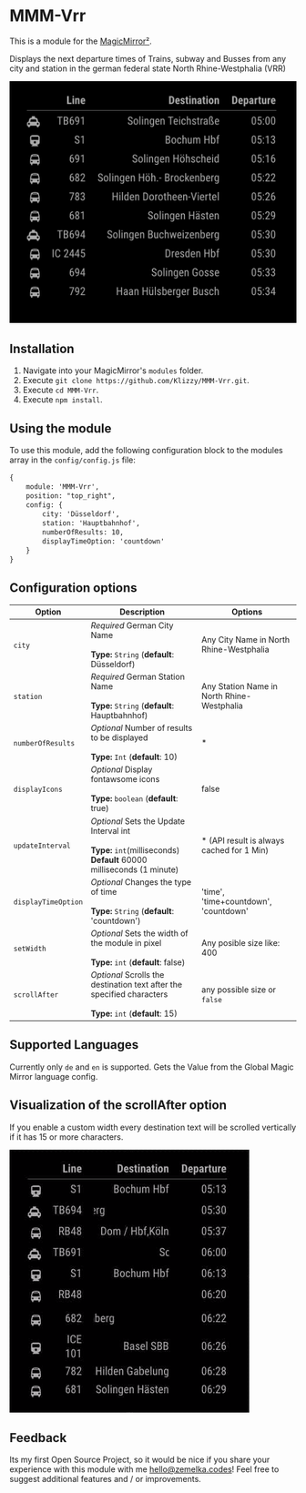 # MMM-Vrr

This is a module for the [MagicMirror²](https://github.com/MichMich/MagicMirror/).

Displays the next departure times of Trains, subway and Busses from any city and station in the german federal state North Rhine-Westphalia (VRR)

![English](screen-v3.png)

## Installation

1. Navigate into your MagicMirror's `modules` folder.
1. Execute `git clone https://github.com/Klizzy/MMM-Vrr.git`.
1. Execute `cd MMM-Vrr`.
1. Execute `npm install`.

## Using the module

To use this module, add the following configuration block to the modules array in the `config/config.js` file:
```
{
    module: 'MMM-Vrr',
    position: "top_right",
    config: {
        city: 'Düsseldorf',
        station: 'Hauptbahnhof',
        numberOfResults: 10,
        displayTimeOption: 'countdown'
    }
}  
```
## Configuration options

| Option           | Description | Options |
|----------------- |---|---
| `city`           | *Required* German City Name <br><br>**Type:** `String` (**default**: Düsseldorf) | Any City Name in North Rhine-Westphalia
| `station`        | *Required* German Station Name <br><br>**Type:** `String` (**default**: Hauptbahnhof) | Any Station Name in North Rhine-Westphalia
| `numberOfResults`| *Optional* Number of results to be displayed <br><br>**Type:** `Int` (**default**: 10) | *
| `displayIcons`   | *Optional* Display fontawsome icons <br><br>**Type:** `boolean` (**default**: true) | false
| `updateInterval` | *Optional* Sets the Update Interval int <br><br>**Type:** `int`(milliseconds) <br> **Default** 60000 milliseconds (1 minute) | * (API result is always cached for 1 Min)
| `displayTimeOption` | *Optional* Changes the type of time <br><br>**Type:** `String` (**default**: 'countdown') | 'time', 'time+countdown', 'countdown'
| `setWidth`| *Optional* Sets the width of the module in pixel <br><br>**Type:** `int` (**default**: false) | Any posible size like: 400
| `scrollAfter` | *Optional* Scrolls the destination text after the specified characters <br><br>**Type:** `int` (**default**: 15) | any possible size or `false`

## Supported Languages

Currently only `de` and `en` is supported. Gets the Value from the Global Magic Mirror language config.

## Visualization of the scrollAfter option

If you enable a custom width every destination text will be scrolled vertically if it has 15 or more characters. 

![Auto scroll](scrollAfter.gif)

## Feedback

Its my first Open Source Project, so it would be nice if you share your experience with this module with me <a href="mailto:hello@zemelka.codes">hello@zemelka.codes</a>!
Feel free to suggest additional features and / or improvements. 
